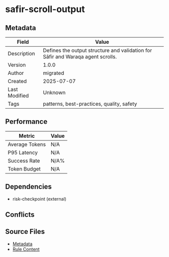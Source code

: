 # safir-scroll-output

## Metadata

| Field | Value |
|-------|-------|
| Description | Defines the output structure and validation for Sāfir and Waraqa agent scrolls. |
| Version | 1.0.0 |
| Author | migrated |
| Created | 2025-07-07 |
| Last Modified | Unknown |
| Tags | patterns, best-practices, quality, safety |

## Performance

| Metric | Value |
|--------|-------|
| Average Tokens | N/A |
| P95 Latency | N/A |
| Success Rate | N/A% |
| Token Budget | N/A |

## Dependencies

- risk-checkpoint (external)

## Conflicts


## Source Files

- [Metadata](400-patterns/safir-scroll-output.yaml)
- [Rule Content](400-patterns/safir-scroll-output.mdc)
